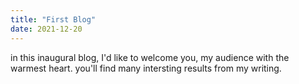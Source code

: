 ```yaml
---
title: "First Blog"
date: 2021-12-20
---
```




in this inaugural blog, I'd like to welcome you, my audience with the warmest heart. you'll find many intersting results from my writing.
